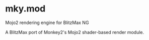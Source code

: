 # mky.mod
Mojo2 rendering engine for BlitzMax NG

A BlitzMax port of Monkey2's Mojo2 shader-based render module.
